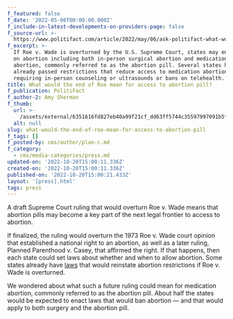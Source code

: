 ```yaml
---
f_featured: false
f_date: '2022-05-06T00:00:00.000Z'
f_include-in-latest-developments-on-providers-page: false
f_source-url: >-
  https://www.politifact.com/article/2022/may/06/ask-politifact-what-would-end-roe-mean-access-abor/
f_excerpt: >-
  If Roe v. Wade is overturned by the U.S. Supreme Court, states may enact bans
  on abortion including both in-person surgical abortion and medication
  abortion, commonly referred to as the abortion pill. Several states have
  already passed restrictions that reduce access to medication abortion such as
  requiring in-person counseling or ultrasounds or bans on telehealth.
title: What would the end of Roe mean for access to abortion pill?
f_publication: PolitiFact
f_author-2: Amy Sherman
f_thumb:
  url: >-
    /assets/external/6351616fd827eb40a99f21cf_dd63ff5744c35597997091b5f1c5cf19.jpeg
  alt: null
slug: what-would-the-end-of-roe-mean-for-access-to-abortion-pill
f_tags: []
f_posted-by: cms/author/plan-c.md
f_category:
  - cms/media-categories/press.md
updated-on: '2022-10-20T15:00:11.336Z'
created-on: '2022-10-20T15:00:11.336Z'
published-on: '2022-10-20T15:00:21.433Z'
layout: '[press].html'
tags: press
---
```


A draft Supreme Court ruling that would overturn Roe v. Wade means that abortion pills may become a key part of the next legal frontier to access to abortion.

If finalized, the ruling would overturn the 1973 Roe v. Wade court opinion that established a national right to an abortion, as well as a later ruling, Planned Parenthood v. Casey, that affirmed the right. If that happens, then each state could set laws about whether and when to allow abortion. Some states already have [laws](https://www.politifact.com/article/2022/may/03/what-would-state-laws-look-post-roe-world/) that would reinstate abortion restrictions if Roe v. Wade is overturned.

We wondered about what such a future ruling could mean for medication abortion, commonly referred to as the abortion pill. About half the states would be expected to enact laws that would ban abortion — and that would apply to both surgery and the abortion pill.
